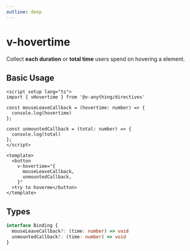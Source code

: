 ```yaml
---
outline: deep
---
```


# v-hovertime

Collect **each duration** or **total time** users spend on hovering a element.

## Basic Usage

```vue{15-18}
<script setup lang="ts">
import { vHovertime } from '@v-anything/directives'

const mouseLeaveCallback = (hovertime: number) => {
  console.log(hovertime)
};

const unmountedCallback = (total: number) => {
  console.log(total)
};
</script>

<template>
  <button
    v-hovertime="{
      mouseLeaveCallback,
      unmountedCallback,
    }"
  >try to hoverme</button>
</template>
```

## Types

```typescript
interface Binding {
  mouseLeaveCallback?: (time: number) => void
  unmountedCallback?: (time: number) => void
}
```

